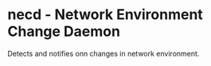 # necd - Network Environment Change Daemon

Detects and notifies onn changes in network environment.
